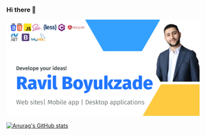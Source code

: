 ### Hi there 👋
<img src="https://raw.githubusercontent.com/ravilboyukzade/ravilboyukzade/master/resources/banner.png">

[![Anurag's GitHub stats](https://github-readme-stats.vercel.app/api?username=ravilboyukzade)](https://github.com/anuraghazra/github-readme-stats)
